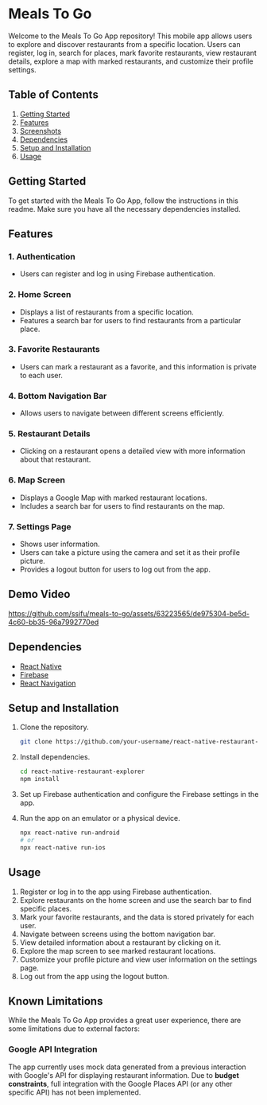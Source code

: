 # Meals To Go

Welcome to the Meals To Go App repository! This mobile app allows users to explore and discover restaurants from a specific location. Users can register, log in, search for places, mark favorite restaurants, view restaurant details, explore a map with marked restaurants, and customize their profile settings.

## Table of Contents

1. [Getting Started](#getting-started)
2. [Features](#features)
3. [Screenshots](#screenshots)
4. [Dependencies](#dependencies)
5. [Setup and Installation](#setup-and-installation)
6. [Usage](#usage)

## Getting Started

To get started with the Meals To Go App, follow the instructions in this readme. Make sure you have all the necessary dependencies installed.

## Features

### 1. Authentication
- Users can register and log in using Firebase authentication.

### 2. Home Screen
- Displays a list of restaurants from a specific location.
- Features a search bar for users to find restaurants from a particular place.

### 3. Favorite Restaurants
- Users can mark a restaurant as a favorite, and this information is private to each user.

### 4. Bottom Navigation Bar
- Allows users to navigate between different screens efficiently.

### 5. Restaurant Details
- Clicking on a restaurant opens a detailed view with more information about that restaurant.

### 6. Map Screen
- Displays a Google Map with marked restaurant locations.
- Includes a search bar for users to find restaurants on the map.

### 7. Settings Page
- Shows user information.
- Users can take a picture using the camera and set it as their profile picture.
- Provides a logout button for users to log out from the app.

## Demo Video


https://github.com/ssifu/meals-to-go/assets/63223565/de975304-be5d-4c60-bb35-96a7992770ed


## Dependencies

- [React Native](https://reactnative.dev/)
- [Firebase](https://firebase.google.com/)
- [React Navigation](https://reactnavigation.org/)

## Setup and Installation

1. Clone the repository.
   ```bash
   git clone https://github.com/your-username/react-native-restaurant-explorer.git
   ```

2. Install dependencies.
   ```bash
   cd react-native-restaurant-explorer
   npm install
   ```

3. Set up Firebase authentication and configure the Firebase settings in the app.

4. Run the app on an emulator or a physical device.
   ```bash
   npx react-native run-android
   # or
   npx react-native run-ios
   ```

## Usage

1. Register or log in to the app using Firebase authentication.
2. Explore restaurants on the home screen and use the search bar to find specific places.
3. Mark your favorite restaurants, and the data is stored privately for each user.
4. Navigate between screens using the bottom navigation bar.
5. View detailed information about a restaurant by clicking on it.
6. Explore the map screen to see marked restaurant locations.
7. Customize your profile picture and view user information on the settings page.
8. Log out from the app using the logout button.

## Known Limitations

While the Meals To Go App provides a great user experience, there are some limitations due to external factors:

### Google API Integration
The app currently uses mock data generated from a previous interaction with Google's API for displaying restaurant information. Due to **budget constraints**, full integration with the Google Places API (or any other specific API) has not been implemented.

